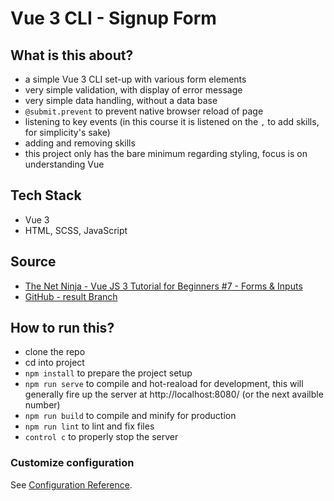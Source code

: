# Vue 3 CLI - Signup Form

## What is this about?
- a simple Vue 3 CLI set-up with various form elements
- very simple validation, with display of error message
- very simple data handling, without a data base
- `@submit.prevent` to prevent native browser reload of page
- listening to key events (in this course it is listened on the `,` to add skills, for simplicity's sake)
- adding and removing skills
- this project only has the bare minimum regarding styling, focus is on understanding Vue

## Tech Stack
- Vue 3
- HTML, SCSS, JavaScript

## Source
- [The Net Ninja - Vue JS 3 Tutorial for Beginners #7 - Forms & Inputs](https://www.youtube.com/watch?v=ixOcve5PX-Q&list=PL4cUxeGkcC9hYYGbV60Vq3IXYNfDk8At1&index=8)
- [GitHub - result Branch](https://github.com/iamshaunjp/Vue-3-Firebase/tree/lesson-44)

## How to run this?
- clone the repo
- cd into project
- `npm install` to prepare the project setup
- `npm run serve` to compile and hot-reaload for development, this will generally fire up the server at http://localhost:8080/ (or the next availble number)
- `npm run build` to compile and minify for production
- `npm run lint` to lint and fix files
- `control c` to properly stop the server

### Customize configuration
See [Configuration Reference](https://cli.vuejs.org/config/).
